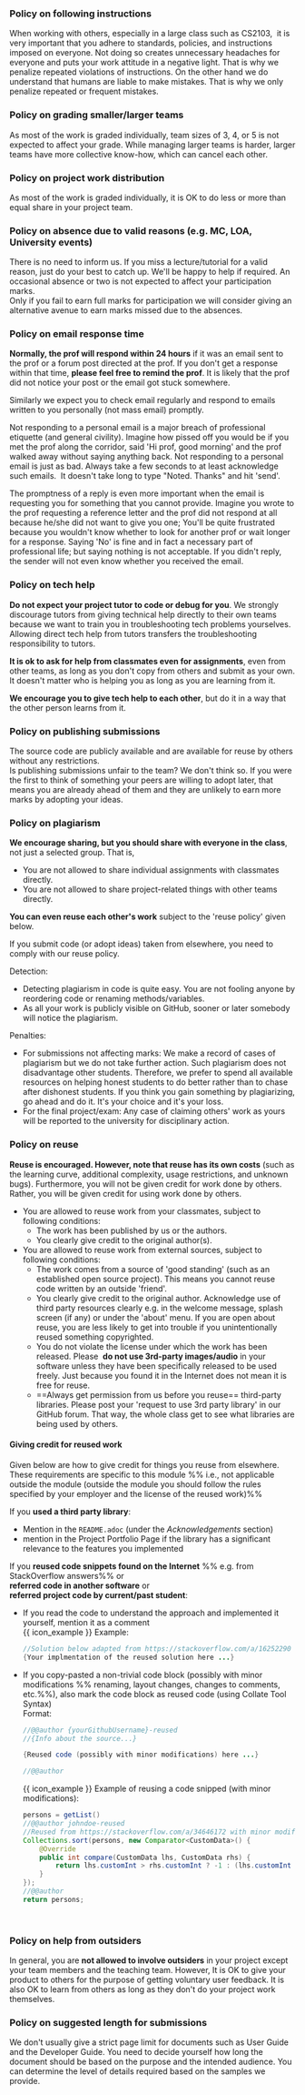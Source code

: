 <div id="policy-followingInstructions">

### Policy on following instructions

When working with others, especially in a large class such as CS2103,  it is very important that you adhere to standards, policies, and instructions imposed on everyone. Not doing so creates unnecessary headaches for everyone and puts your work attitude in a negative light. That is why we penalize repeated violations of instructions. On the other hand we do understand that humans are liable to make mistakes. That is why we only penalize repeated or frequent mistakes. 

</div>

<div id="policy-teamSize">

### Policy on grading smaller/larger teams

As most of the work is graded individually, team sizes of 3, 4, or 5 is not expected to affect your grade. While managing larger teams is harder, larger teams have more collective know-how, which can cancel each other.

</div>

<div id="policy-workDistribution">

### Policy on project work distribution

As most of the work is graded individually, it is OK to do less or more than equal share in your project team.

<panel header="%%Admin {{ icon_embedding }} Project scope: Expectations from each student%%" expandable>
<include src="project-scope.md#individual-expectations" />
</panel>

</div>

<div id="policy-validAbsences">

### Policy on absence due to valid reasons (e.g. MC, LOA, University events)

There is no need to inform us. If you miss a lecture/tutorial for a valid reason, just do your best to catch up. We'll be happy to help if required. An occasional absence or two is not expected to affect your participation marks.   
Only if you fail to earn full marks for participation we will consider giving an alternative avenue to earn marks missed due to the absences.   

</div>

<div id="policy-responseTime">

### Policy on email response time

**Normally, the prof will respond within 24 hours** if it was an email sent to the prof or a forum post directed at the prof. If you don't get a response within that time, **please feel free to remind the prof**. It is likely that the prof did not notice your post or the email got stuck somewhere.

Similarly we expect you to check email regularly and respond to emails written to you personally (not mass email) promptly.

<panel header="Email etiquette: ALWAYS respond to direct emails" expanded>

Not responding to a personal email is a major breach of professional etiquette (and general civility). Imagine how pissed off you would be if you met the prof along the corridor, said 'Hi prof, good morning' and the prof walked away without saying anything back. Not responding to a personal email is just as bad. Always take a few seconds to at least acknowledge such emails.  It doesn't take long to type "Noted. Thanks" and hit 'send'.

The promptness of a reply is even more important when the email is requesting you for something that you cannot provide. Imagine you wrote to the prof requesting a reference letter and the prof did not respond at all because he/she did not want to give you one; You'll be quite frustrated because you wouldn't know whether to look for another prof or wait longer for a response. Saying 'No' is fine and in fact a necessary part of professional life; but saying nothing is not acceptable. If you didn't reply, the sender will not even know whether you received the email.

</panel>

</div>

<div id="policy-techHelp">

### Policy on tech help

**Do not expect your project tutor to code or debug for you**. We strongly discourage tutors from giving technical help directly to their own teams because we want to train you in troubleshooting tech problems yourselves. Allowing direct tech help from tutors transfers the troubleshooting responsibility to tutors.

**It is ok to ask for help from classmates even for assignments**, even from other teams, as long as you don't copy from others and submit as your own. It doesn't matter who is helping you as long as you are learning from it.

**We encourage you to give tech help to each other**, but do it in a way that the other person learns from it.

<panel header="%%Admin {{ icon_embedding }} Appendix D: How to get Help in CS2103/T%%">
<include src="appendixD-help.md" />
</panel>

</div>

<div id="policy-publishingSubmissions">

### Policy on publishing submissions

The source code are publicly available and are available for reuse by others without any restrictions.   
Is publishing submissions unfair to the team? We don't think so. If you were the first to think of something your peers are willing to adopt later, that means you are already ahead of them and they are unlikely to earn more marks by adopting your ideas.

</div>

<div id="policy-plagiarism">

### Policy on plagiarism

**We encourage sharing, but you should share with everyone in the class**, not just a selected group. That is,

* You are not allowed to share individual assignments with classmates directly.
* You are not allowed to share project-related things with other teams directly.

**You can even reuse each other's work** subject to the 'reuse policy' given below.

If you submit code (or adopt ideas) taken from elsewhere, you need to comply with our reuse policy.

Detection: 

* Detecting plagiarism in code is quite easy. You are not fooling anyone by reordering code or renaming methods/variables. 
* As all your work is publicly visible on GitHub, sooner or later somebody will notice the plagiarism.

Penalties:

* For submissions not affecting marks: We make a record of cases of plagiarism but we do not take further action. Such plagiarism does not disadvantage other students. Therefore, we prefer to spend all available resources on helping honest students to do better rather than to chase after dishonest students. If you think you gain something by plagiarizing, go ahead and do it. It's your choice and it's your loss.
* For the final project/exam: Any case of claiming others' work as yours will be reported to the university for disciplinary action.

</div>

<div id="policy-reuse">

### Policy on reuse

**Reuse is encouraged. However, note that reuse has its own costs** (such as the learning curve, additional complexity, usage restrictions, and unknown bugs). Furthermore, you will not be given credit for work done by others. Rather, you will be given credit for using work done by others.

* You are allowed to reuse work from your classmates, subject to following conditions:
  * The work has been published by us or the authors.
  * You clearly give credit to the original author(s).
* You are allowed to reuse work from external sources, subject to following conditions:
  * The work comes from a source of 'good standing' (such as an established open source project). This means you cannot reuse code written by an outside 'friend'.
  * You clearly give credit to the original author. Acknowledge use of third party resources clearly e.g. in the welcome message, splash screen (if any) or under the 'about' menu. If you are open about reuse, you are less likely to get into trouble if you unintentionally reused something copyrighted.
  * You do not violate the license under which the work has been released. Please  **do not use 3rd-party images/audio** in your software unless they have been specifically released to be used freely. Just because you found it in the Internet does not mean it is free for reuse.
  * ==Always get permission from us before you reuse== third-party libraries. Please post your 'request to use 3rd party library' in our GitHub forum. That way, the whole class get to see what libraries are being used by others.

<tip-box> 

#### Giving credit for reused work

Given below are how to give credit for things you reuse from elsewhere. These requirements are specific to this module %%&nbsp;i.e., not applicable outside the module (outside the module you should follow the rules specified by your employer and the license of the reused work)%%


If you **used a third party library**: 
* Mention in the `README.adoc` (under the _Acknowledgements_ section) 
* mention in the <trigger trigger="click" for="modal:reusePolicy-ppp">Project Portfolio Page</trigger> if the library has a significant relevance to the features you implemented


If you **reused code snippets found on the Internet** %%&nbsp;e.g. from StackOverflow answers%% or<br>
**referred code in another software** or<br>
**referred project code by current/past student**:
* If you read the code to understand the approach and implemented it yourself, mention it as a comment<br>
  {{ icon_example }} Example:
  ```java
  //Solution below adapted from https://stackoverflow.com/a/16252290
  {Your implmentation of the reused solution here ...}
  ```
* If you copy-pasted a non-trivial code block (possibly with minor modifications %%&nbsp;renaming, layout changes, changes to comments, etc.%%), also mark the code block as reused code (using <trigger trigger="click" for="modal:reusePolicy-collateSyntax">Collate Tool Syntax</trigger>)<br>
  Format:
  ```java
  //@@author {yourGithubUsername}-reused
  //{Info about the source...}

  {Reused code (possibly with minor modifications) here ...}

  //@@author
  ```
  {{ icon_example }} Example of reusing a code snipped (with minor modifications):
  ```java
  persons = getList()
  //@@author johndoe-reused
  //Reused from https://stackoverflow.com/a/34646172 with minor modifications
  Collections.sort(persons, new Comparator<CustomData>() {
      @Override
      public int compare(CustomData lhs, CustomData rhs) {
          return lhs.customInt > rhs.customInt ? -1 : (lhs.customInt < rhs.customInt) ? 1 : 0;
      }
  });
  //@@author
  return persons;
  ```

</tip-box>

<modal large title="Admin {{ icon_embedding }} Project v1.3 → Colalte Tool" id="modal:reusePolicy-collateSyntax">
  <include src="collate.md"/>
</modal>

<modal large title="Admin {{ icon_embedding }} Project → Deliverables → Project Portfolio Page" id="modal:reusePolicy-ppp">
  <include src="projectPortfolioPage.md"/>
</modal>

</div>

<div id="policy-outsiderHelp">

### Policy on help from outsiders

In general, you are **not allowed to involve outsiders** in your project except your team members and the teaching team. However, It is OK to give your product to others for the purpose of getting voluntary user feedback. It is also OK to learn from others as long as they don't do your project work themselves.

</div>

<div id="policy-submissionLength">

### Policy on suggested length for submissions

We don't usually give a strict page limit for documents such as User Guide and the Developer Guide. You need to decide yourself how long the document should be based on the purpose and the intended audience. You can determine the level of details required based on the samples we provide.

</div>
